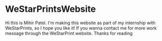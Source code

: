 # WeStarPrintsWebsite

Hi this is Mihir Patel. I'm making this website as part of my internship with WeStarPrints, so I hope you like it! If you wanna contact me for more work message through the WeStarPrint website. Thanks for reading
